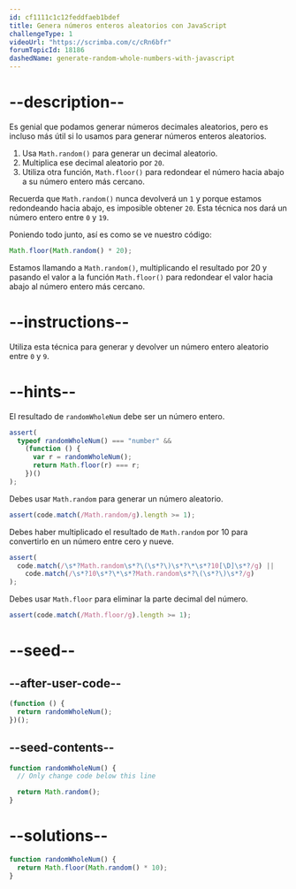 ```yaml
---
id: cf1111c1c12feddfaeb1bdef
title: Genera números enteros aleatorios con JavaScript
challengeType: 1
videoUrl: "https://scrimba.com/c/cRn6bfr"
forumTopicId: 18186
dashedName: generate-random-whole-numbers-with-javascript
---
```


# --description--

Es genial que podamos generar números decimales aleatorios, pero es incluso más útil si lo usamos para generar números enteros aleatorios.

<ol><li>Usa <code>Math.random()</code> para generar un decimal aleatorio.</li><li>Multiplica ese decimal aleatorio por <code>20</code>.</li><li>Utiliza otra función, <code>Math.floor()</code> para redondear el número hacia abajo a su número entero más cercano.</li></ol>

Recuerda que `Math.random()` nunca devolverá un `1` y porque estamos redondeando hacia abajo, es imposible obtener `20`. Esta técnica nos dará un número entero entre `0` y `19`.

Poniendo todo junto, así es como se ve nuestro código:

```js
Math.floor(Math.random() * 20);
```

Estamos llamando a `Math.random()`, multiplicando el resultado por 20 y pasando el valor a la función `Math.floor()` para redondear el valor hacia abajo al número entero más cercano.

# --instructions--

Utiliza esta técnica para generar y devolver un número entero aleatorio entre `0` y `9`.

# --hints--

El resultado de `randomWholeNum` debe ser un número entero.

```js
assert(
  typeof randomWholeNum() === "number" &&
    (function () {
      var r = randomWholeNum();
      return Math.floor(r) === r;
    })()
);
```

Debes usar `Math.random` para generar un número aleatorio.

```js
assert(code.match(/Math.random/g).length >= 1);
```

Debes haber multiplicado el resultado de `Math.random` por 10 para convertirlo en un número entre cero y nueve.

```js
assert(
  code.match(/\s*?Math.random\s*?\(\s*?\)\s*?\*\s*?10[\D]\s*?/g) ||
    code.match(/\s*?10\s*?\*\s*?Math.random\s*?\(\s*?\)\s*?/g)
);
```

Debes usar `Math.floor` para eliminar la parte decimal del número.

```js
assert(code.match(/Math.floor/g).length >= 1);
```

# --seed--

## --after-user-code--

```js
(function () {
  return randomWholeNum();
})();
```

## --seed-contents--

```js
function randomWholeNum() {
  // Only change code below this line

  return Math.random();
}
```

# --solutions--

```js
function randomWholeNum() {
  return Math.floor(Math.random() * 10);
}
```
